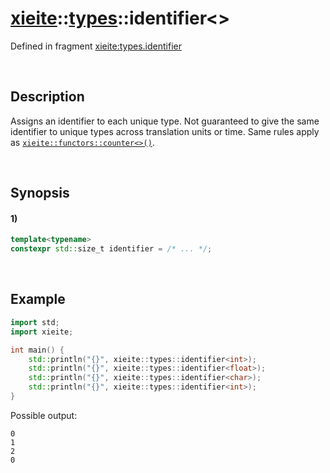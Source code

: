 # [xieite](../../xieite.md)\:\:[types](../../types.md)\:\:identifier\<\>
Defined in fragment [xieite:types.identifier](../../../src/types/identifier.cpp)

&nbsp;

## Description
Assigns an identifier to each unique type. Not guaranteed to give the same identifier to unique types across translation units or time. Same rules apply as [`xieite::functors::counter<>()`](../functors/counter.md#Description).

&nbsp;

## Synopsis
#### 1)
```cpp
template<typename>
constexpr std::size_t identifier = /* ... */;
```

&nbsp;

## Example
```cpp
import std;
import xieite;

int main() {
    std::println("{}", xieite::types::identifier<int>);
    std::println("{}", xieite::types::identifier<float>);
    std::println("{}", xieite::types::identifier<char>);
    std::println("{}", xieite::types::identifier<int>);
}
```
Possible output:
```
0
1
2
0
```
